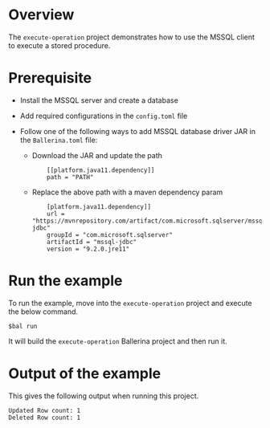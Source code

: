 # Overview

The `execute-operation` project demonstrates how to use the MSSQL client to execute a stored procedure.

# Prerequisite

* Install the MSSQL server and create a database

* Add required configurations in the `config.toml` file

* Follow one of the following ways to add MSSQL database driver JAR in the `Ballerina.toml` file:
    * Download the JAR and update the path
        ```
            [[platform.java11.dependency]]
            path = "PATH"
        ```

    * Replace the above path with a maven dependency param
        ```
            [platform.java11.dependency]]
            url = "https://mvnrepository.com/artifact/com.microsoft.sqlserver/mssql-jdbc"
            groupId = "com.microsoft.sqlserver"
            artifactId = "mssql-jdbc"
            version = "9.2.0.jre11"
        ```
# Run the example

To run the example, move into the `execute-operation` project and execute the below command.

```
$bal run
```
It will build the `execute-operation` Ballerina project and then run it.

# Output of the example

This gives the following output when running this project.

```ballerina
Updated Row count: 1
Deleted Row count: 1
```